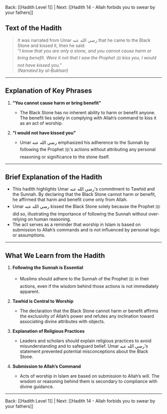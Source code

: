 Back: [[Hadith Level 1]] | Next: [[Hadith 14 - Allah forbids you to swear by your fathers]]

## Text of the Hadith
> It was narrated from Umar رضي الله عنه that he came to the Black Stone and kissed it, then he said:  
> *"I know that you are only a stone, and you cannot cause harm or bring benefit. Were it not that I saw the Prophet ﷺ kiss you, I would not have kissed you."*  
> *(Narrated by al-Bukhari)*  

---

## Explanation of Key Phrases
1. **"You cannot cause harm or bring benefit"**  
   - The Black Stone has no inherent ability to harm or benefit anyone. The benefit lies solely in complying with Allah’s command to kiss it as an act of worship.  

2. **"I would not have kissed you"**  
   - Umar رضي الله عنه emphasized his adherence to the Sunnah by following the Prophet ﷺ’s actions without attributing any personal reasoning or significance to the stone itself.  

---

## Brief Explanation of the Hadith
- This hadith highlights Umar رضي الله عنه’s commitment to Tawhid and the Sunnah. By declaring that the Black Stone cannot harm or benefit, he affirmed that harm and benefit come only from Allah.  
- Umar رضي الله عنه kissed the Black Stone solely because the Prophet ﷺ did so, illustrating the importance of following the Sunnah without over-relying on human reasoning.  
- The act serves as a reminder that worship in Islam is based on submission to Allah’s commands and is not influenced by personal logic or assumptions.  

---

## What We Learn from the Hadith
1. **Following the Sunnah is Essential**  
   - Muslims should adhere to the Sunnah of the Prophet ﷺ in their actions, even if the wisdom behind those actions is not immediately apparent.  

2. **Tawhid is Central to Worship**  
   - The declaration that the Black Stone cannot harm or benefit affirms the exclusivity of Allah’s power and refutes any inclination toward associating divine attributes with objects.  

3. **Explanation of Religious Practices**  
   - Leaders and scholars should explain religious practices to avoid misunderstanding and to safeguard belief. Umar رضي الله عنه’s statement prevented potential misconceptions about the Black Stone.  

4. **Submission to Allah’s Command**  
   - Acts of worship in Islam are based on submission to Allah’s will. The wisdom or reasoning behind them is secondary to compliance with divine guidance.  

---
Back: [[Hadith Level 1]] | Next: [[Hadith 14 - Allah forbids you to swear by your fathers]]